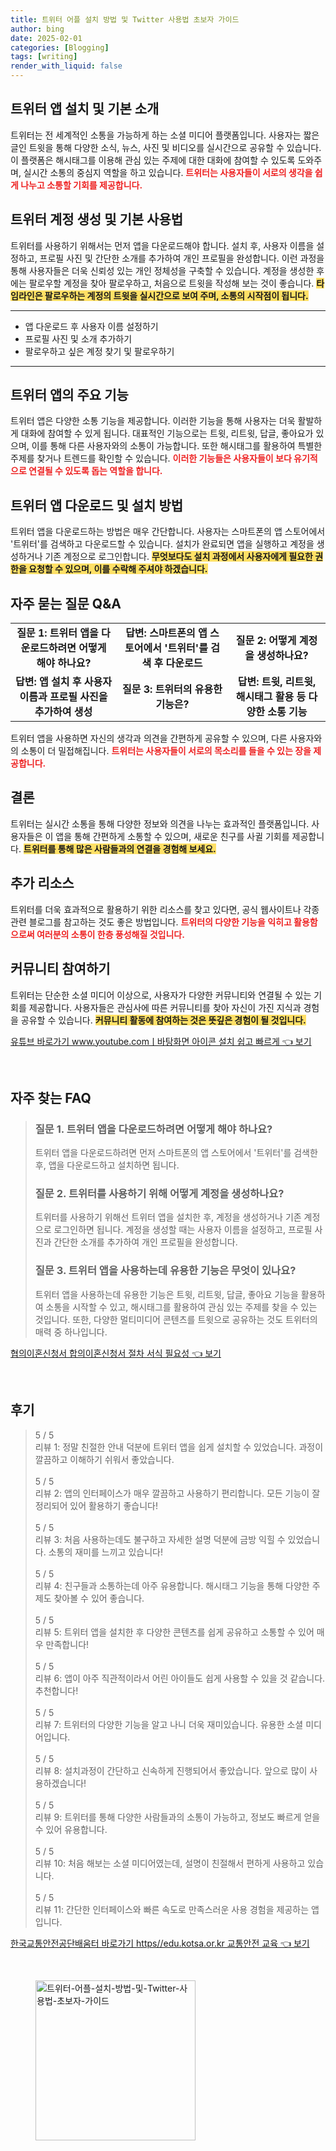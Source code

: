 ```yaml
---
title: 트위터 어플 설치 방법 및 Twitter 사용법 초보자 가이드
author: bing
date: 2025-02-01
categories: [Blogging]
tags: [writing]
render_with_liquid: false
---
```



<h2 id='twitter_app_installation'>트위터 앱 설치 및 기본 소개</h2>

<p>트위터는 전 세계적인 소통을 가능하게 하는 소셜 미디어 플랫폼입니다. 사용자는 짧은 글인 트윗을 통해 다양한 소식, 뉴스, 사진 및 비디오를 실시간으로 공유할 수 있습니다. 이 플랫폼은 해시태그를 이용해 관심 있는 주제에 대한 대화에 참여할 수 있도록 도와주며, 실시간 소통의 중심지 역할을 하고 있습니다. <b><span style="color: #ee2323;">트위터는 사용자들이 서로의 생각을 쉽게 나누고 소통할 기회를 제공합니다.</span></b></p>

<h2 id='twitter_account_creation'>트위터 계정 생성 및 기본 사용법</h2>

<p>트위터를 사용하기 위해서는 먼저 앱을 다운로드해야 합니다. 설치 후, 사용자 이름을 설정하고, 프로필 사진 및 간단한 소개를 추가하여 개인 프로필을 완성합니다. 이런 과정을 통해 사용자들은 더욱 신뢰성 있는 개인 정체성을 구축할 수 있습니다. 계정을 생성한 후에는 팔로우할 계정을 찾아 팔로우하고, 처음으로 트윗을 작성해 보는 것이 좋습니다. <b><span style="background-color: #ffe066;">타임라인은 팔로우하는 계정의 트윗을 실시간으로 보여 주며, 소통의 시작점이 됩니다.</span></b></p>

<hr />

<ul>
    <li>앱 다운로드 후 사용자 이름 설정하기</li>
    <li>프로필 사진 및 소개 추가하기</li>
    <li>팔로우하고 싶은 계정 찾기 및 팔로우하기</li>
</ul>

<hr />

<h2 id='twitter_features'>트위터 앱의 주요 기능</h2>

<p>트위터 앱은 다양한 소통 기능을 제공합니다. 이러한 기능을 통해 사용자는 더욱 활발하게 대화에 참여할 수 있게 됩니다. 대표적인 기능으로는 트윗, 리트윗, 답글, 좋아요가 있으며, 이를 통해 다른 사용자와의 소통이 가능합니다. 또한 해시태그를 활용하여 특별한 주제를 찾거나 트렌드를 확인할 수 있습니다. <b><span style="color: #ee2323;">이러한 기능들은 사용자들이 보다 유기적으로 연결될 수 있도록 돕는 역할을 합니다.</span></b></p>

<h2 id='twitter_download_and_install'>트위터 앱 다운로드 및 설치 방법</h2>

<p>트위터 앱을 다운로드하는 방법은 매우 간단합니다. 사용자는 스마트폰의 앱 스토어에서 '트위터'를 검색하고 다운로드할 수 있습니다. 설치가 완료되면 앱을 실행하고 계정을 생성하거나 기존 계정으로 로그인합니다. <b><span style="background-color: #ffe066;">무엇보다도 설치 과정에서 사용자에게 필요한 권한을 요청할 수 있으며, 이를 수락해 주셔야 하겠습니다.</span></b></p>

<h2 id='faq'>자주 묻는 질문 Q&A</h2>

<table>
    <tr>
        <td style="text-align: center; height: 17px;"><b>질문 1: 트위터 앱을 다운로드하려면 어떻게 해야 하나요?</b></td>
        <td style="text-align: center; height: 17px;"><b>답변: 스마트폰의 앱 스토어에서 '트위터'를 검색 후 다운로드</b></td>
        <td style="text-align: center; height: 17px;"><b>질문 2: 어떻게 계정을 생성하나요?</b></td>
    </tr>
    <tr>
        <td style="text-align: center; height: 17px;"><b>답변: 앱 설치 후 사용자 이름과 프로필 사진을 추가하여 생성</b></td>
        <td style="text-align: center; height: 17px;"><b>질문 3: 트위터의 유용한 기능은?</b></td>
        <td style="text-align: center; height: 17px;"><b>답변: 트윗, 리트윗, 해시태그 활용 등 다양한 소통 기능</b></td>
    </tr>
</table>

<p>트위터 앱을 사용하면 자신의 생각과 의견을 간편하게 공유할 수 있으며, 다른 사용자와의 소통이 더 밀접해집니다. <b><span style="color: #ee2323;">트위터는 사용자들이 서로의 목소리를 들을 수 있는 장을 제공합니다.</span></b></p>

<h2 id='conclusion'>결론</h2>

<p>트위터는 실시간 소통을 통해 다양한 정보와 의견을 나누는 효과적인 플랫폼입니다. 사용자들은 이 앱을 통해 간편하게 소통할 수 있으며, 새로운 친구를 사귈 기회를 제공합니다. <b><span style="background-color: #ffe066;">트위터를 통해 많은 사람들과의 연결을 경험해 보세요.</span></b></p>

<h2 id='further_resources'>추가 리소스</h2>

<p>트위터를 더욱 효과적으로 활용하기 위한 리소스를 찾고 있다면, 공식 웹사이트나 각종 관련 블로그를 참고하는 것도 좋은 방법입니다. <b><span style="color: #ee2323;">트위터의 다양한 기능을 익히고 활용함으로써 여러분의 소통이 한층 풍성해질 것입니다.</span></b></p>

<h2 id='community'>커뮤니티 참여하기</h2>

<p>트위터는 단순한 소셜 미디어 이상으로, 사용자가 다양한 커뮤니티와 연결될 수 있는 기회를 제공합니다. 사용자들은 관심사에 따른 커뮤니티를 찾아 자신이 가진 지식과 경험을 공유할 수 있습니다. <b><span style="background-color: #ffe066;">커뮤니티 활동에 참여하는 것은 뜻깊은 경험이 될 것입니다.</span></b></p>


<p><a class="click-button" title="유튜브 바로가기 www.youtube.comㅣ바탕화면 아이콘 설치 쉽고 빠르게" href="https://purplelist.github.io/posts/%EC%9C%A0%ED%8A%9C%EB%B8%8C-%EB%B0%94%EB%A1%9C%EA%B0%80%EA%B8%B0-www.youtube.com%E3%85%A3%EB%B0%94%ED%83%95%ED%99%94%EB%A9%B4-%EC%95%84%EC%9D%B4%EC%BD%98-%EC%84%A4%EC%B9%98-%EC%89%BD%EA%B3%A0-%EB%B9%A0%EB%A5%B4%EA%B2%8C/" rel="dofollow">유튜브 바로가기 www.youtube.comㅣ바탕화면 아이콘 설치 쉽고 빠르게 👈 보기</a></p><br>
<h2 id='자주_찾는_FAQ'>자주 찾는 FAQ</h2>
<div itemscope="" itemtype="https://schema.org/FAQPage"> 
<blockquote> 
<div itemscope="" itemprop="mainEntity" itemtype="https://schema.org/Question"> 
<h3 itemprop="name">질문 1. 트위터 앱을 다운로드하려면 어떻게 해야 하나요?</h3> 
<div itemscope="" itemprop="acceptedAnswer" itemtype="https://schema.org/Answer"> 
<span itemprop="text"> 
<p>트위터 앱을 다운로드하려면 먼저 스마트폰의 앱 스토어에서 '트위터'를 검색한 후, 앱을 다운로드하고 설치하면 됩니다.</p> 
</span> 
</div> 
</div> 
<div itemscope="" itemprop="mainEntity" itemtype="https://schema.org/Question"> 
<h3 itemprop="name">질문 2. 트위터를 사용하기 위해 어떻게 계정을 생성하나요?</h3> 
<div itemscope="" itemprop="acceptedAnswer" itemtype="https://schema.org/Answer"> 
<span itemprop="text"> 
<p>트위터를 사용하기 위해선 트위터 앱을 설치한 후, 계정을 생성하거나 기존 계정으로 로그인하면 됩니다. 계정을 생성할 때는 사용자 이름을 설정하고, 프로필 사진과 간단한 소개를 추가하여 개인 프로필을 완성합니다.</p> 
</span> 
</div> 
</div> 
<div itemscope="" itemprop="mainEntity" itemtype="https://schema.org/Question"> 
<h3 itemprop="name">질문 3. 트위터 앱을 사용하는데 유용한 기능은 무엇이 있나요?</h3> 
<div itemscope="" itemprop="acceptedAnswer" itemtype="https://schema.org/Answer"> 
<span itemprop="text"> 
<p>트위터 앱을 사용하는데 유용한 기능은 트윗, 리트윗, 답글, 좋아요 기능을 활용하여 소통을 시작할 수 있고, 해시태그를 활용하여 관심 있는 주제를 찾을 수 있는 것입니다. 또한, 다양한 멀티미디어 콘텐츠를 트윗으로 공유하는 것도 트위터의 매력 중 하나입니다.</p> 
</span> 
</div> 
</div> 
</blockquote> 
</div>
<p><a class="click-button" title="협의이혼신청서 합의이혼신청서 절차 서식 필요성" href="https://purplelist.github.io/posts/%ED%98%91%EC%9D%98%EC%9D%B4%ED%98%BC%EC%8B%A0%EC%B2%AD%EC%84%9C-%ED%95%A9%EC%9D%98%EC%9D%B4%ED%98%BC%EC%8B%A0%EC%B2%AD%EC%84%9C-%EC%A0%88%EC%B0%A8-%EC%84%9C%EC%8B%9D-%ED%95%84%EC%9A%94%EC%84%B1/" rel="dofollow">협의이혼신청서 합의이혼신청서 절차 서식 필요성 👈 보기</a></p><br>
<h2 id='후기'>후기</h2>
<div itemscope itemtype="https://schema.org/Product">
  <blockquote>
  <div itemprop="review" itemscope itemtype="https://schema.org/Review">
      <div itemprop="reviewRating" itemscope itemtype="https://schema.org/Rating"> <span itemprop="ratingValue">5</span> / <span itemprop="bestRating">5</span> </div>
      <span itemprop="reviewBody">리뷰 1: 정말 친절한 안내 덕분에 트위터 앱을 쉽게 설치할 수 있었습니다. 과정이 깔끔하고 이해하기 쉬워서 좋았습니다.</span>
  </div>
  <br>
  <div itemprop="review" itemscope itemtype="https://schema.org/Review">
      <div itemprop="reviewRating" itemscope itemtype="https://schema.org/Rating"> <span itemprop="ratingValue">5</span> / <span itemprop="bestRating">5</span> </div>
      <span itemprop="reviewBody">리뷰 2: 앱의 인터페이스가 매우 깔끔하고 사용하기 편리합니다. 모든 기능이 잘 정리되어 있어 활용하기 좋습니다!</span>
  </div>
  <br>
  <div itemprop="review" itemscope itemtype="https://schema.org/Review">
      <div itemprop="reviewRating" itemscope itemtype="https://schema.org/Rating"> <span itemprop="ratingValue">5</span> / <span itemprop="bestRating">5</span> </div>
      <span itemprop="reviewBody">리뷰 3: 처음 사용하는데도 불구하고 자세한 설명 덕분에 금방 익힐 수 있었습니다. 소통의 재미를 느끼고 있습니다!</span>
  </div>
  <br>
  <div itemprop="review" itemscope itemtype="https://schema.org/Review">
      <div itemprop="reviewRating" itemscope itemtype="https://schema.org/Rating"> <span itemprop="ratingValue">5</span> / <span itemprop="bestRating">5</span> </div>
      <span itemprop="reviewBody">리뷰 4: 친구들과 소통하는데 아주 유용합니다. 해시태그 기능을 통해 다양한 주제도 찾아볼 수 있어 좋습니다.</span>
  </div>
  <br>
  <div itemprop="review" itemscope itemtype="https://schema.org/Review">
      <div itemprop="reviewRating" itemscope itemtype="https://schema.org/Rating"> <span itemprop="ratingValue">5</span> / <span itemprop="bestRating">5</span> </div>
      <span itemprop="reviewBody">리뷰 5: 트위터 앱을 설치한 후 다양한 콘텐츠를 쉽게 공유하고 소통할 수 있어 매우 만족합니다!</span>
  </div>
  <br>
  <div itemprop="review" itemscope itemtype="https://schema.org/Review">
      <div itemprop="reviewRating" itemscope itemtype="https://schema.org/Rating"> <span itemprop="ratingValue">5</span> / <span itemprop="bestRating">5</span> </div>
      <span itemprop="reviewBody">리뷰 6: 앱이 아주 직관적이라서 어린 아이들도 쉽게 사용할 수 있을 것 같습니다. 추천합니다!</span>
  </div>
  <br>
  <div itemprop="review" itemscope itemtype="https://schema.org/Review">
      <div itemprop="reviewRating" itemscope itemtype="https://schema.org/Rating"> <span itemprop="ratingValue">5</span> / <span itemprop="bestRating">5</span> </div>
      <span itemprop="reviewBody">리뷰 7: 트위터의 다양한 기능을 알고 나니 더욱 재미있습니다. 유용한 소셜 미디어입니다.</span>
  </div>
  <br>
  <div itemprop="review" itemscope itemtype="https://schema.org/Review">
      <div itemprop="reviewRating" itemscope itemtype="https://schema.org/Rating"> <span itemprop="ratingValue">5</span> / <span itemprop="bestRating">5</span> </div>
      <span itemprop="reviewBody">리뷰 8: 설치과정이 간단하고 신속하게 진행되어서 좋았습니다. 앞으로 많이 사용하겠습니다!</span>
  </div>
  <br>
  <div itemprop="review" itemscope itemtype="https://schema.org/Review">
      <div itemprop="reviewRating" itemscope itemtype="https://schema.org/Rating"> <span itemprop="ratingValue">5</span> / <span itemprop="bestRating">5</span> </div>
      <span itemprop="reviewBody">리뷰 9: 트위터를 통해 다양한 사람들과의 소통이 가능하고, 정보도 빠르게 얻을 수 있어 유용합니다.</span>
  </div>
  <br>
  <div itemprop="review" itemscope itemtype="https://schema.org/Review">
      <div itemprop="reviewRating" itemscope itemtype="https://schema.org/Rating"> <span itemprop="ratingValue">5</span> / <span itemprop="bestRating">5</span> </div>
      <span itemprop="reviewBody">리뷰 10: 처음 해보는 소셜 미디어였는데, 설명이 친절해서 편하게 사용하고 있습니다.</span>
  </div>
  <br>
  <div itemprop="review" itemscope itemtype="https://schema.org/Review">
      <div itemprop="reviewRating" itemscope itemtype="https://schema.org/Rating"> <span itemprop="ratingValue">5</span> / <span itemprop="bestRating">5</span> </div>
      <span itemprop="reviewBody">리뷰 11: 간단한 인터페이스와 빠른 속도로 만족스러운 사용 경험을 제공하는 앱입니다.</span>
  </div>
  </blockquote>
</div>
<p><a class="click-button" title="한국교통안전공단배움터 바로가기 https//edu.kotsa.or.kr 교통안전 교육" href="https://purplelist.github.io/posts/%ED%95%9C%EA%B5%AD%EA%B5%90%ED%86%B5%EC%95%88%EC%A0%84%EA%B3%B5%EB%8B%A8%EB%B0%B0%EC%9B%80%ED%84%B0-%EB%B0%94%EB%A1%9C%EA%B0%80%EA%B8%B0-httpsedu.kotsa.or.kr-%EA%B5%90%ED%86%B5%EC%95%88%EC%A0%84-%EA%B5%90%EC%9C%A1/" rel="dofollow">한국교통안전공단배움터 바로가기 https//edu.kotsa.or.kr 교통안전 교육 👈 보기</a></p><br>
<figure class="image"><img src="https://purplelist.github.io/assets/img/thumbnail/트위터-어플-설치-방법-및-Twitter-사용법-초보자-가이드.webp" alt="트위터-어플-설치-방법-및-Twitter-사용법-초보자-가이드" width="256" height="256"></figure>
